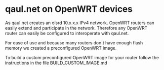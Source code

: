 qaul.net on OpenWRT devices
===========================

As qaul.net creates an olsrd 10.x.x.x IPv4 network. OpenWRT routers can
easily extend and participate in the network. Therefore any OpenWRT 
router can easily be configured to interoperate with qaul.net. 

For ease of use and because many routers don't have enough flash memory
we created a preconfigured OpenWRT image.

To build a custom preconfigured OpenWRT image for your router follow the 
instructions in the file BUILD_CUSTOM_IMAGE.md
